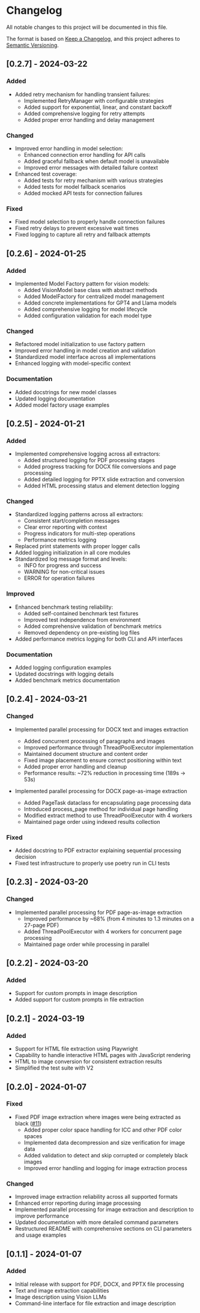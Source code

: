 # Changelog

All notable changes to this project will be documented in this file.

The format is based on [Keep a Changelog](https://keepachangelog.com/en/1.0.0/),
and this project adheres to [Semantic Versioning](https://semver.org/spec/v2.0.0.html).

## [0.2.7] - 2024-03-22

### Added
- Added retry mechanism for handling transient failures:
  - Implemented RetryManager with configurable strategies
  - Added support for exponential, linear, and constant backoff
  - Added comprehensive logging for retry attempts
  - Added proper error handling and delay management


### Changed
- Improved error handling in model selection:
  - Enhanced connection error handling for API calls
  - Added graceful fallback when default model is unavailable
  - Improved error messages with detailed failure context
- Enhanced test coverage:
  - Added tests for retry mechanism with various strategies
  - Added tests for model fallback scenarios
  - Added mocked API tests for connection failures

### Fixed
- Fixed model selection to properly handle connection failures
- Fixed retry delays to prevent excessive wait times
- Fixed logging to capture all retry and fallback attempts

## [0.2.6] - 2024-01-25

### Added
- Implemented Model Factory pattern for vision models:
  - Added VisionModel base class with abstract methods
  - Added ModelFactory for centralized model management
  - Added concrete implementations for GPT4 and Llama models
  - Added comprehensive logging for model lifecycle
  - Added configuration validation for each model type

### Changed
- Refactored model initialization to use factory pattern
- Improved error handling in model creation and validation
- Standardized model interface across all implementations
- Enhanced logging with model-specific context

### Documentation
- Added docstrings for new model classes
- Updated logging documentation
- Added model factory usage examples

## [0.2.5] - 2024-01-21

### Added
- Implemented comprehensive logging across all extractors:
  - Added structured logging for PDF processing stages
  - Added progress tracking for DOCX file conversions and page processing
  - Added detailed logging for PPTX slide extraction and conversion
  - Added HTML processing status and element detection logging

### Changed
- Standardized logging patterns across all extractors:
  - Consistent start/completion messages
  - Clear error reporting with context
  - Progress indicators for multi-step operations
  - Performance metrics logging
- Replaced print statements with proper logger calls
- Added logging initialization in all core modules
- Standardized log message format and levels:
  - INFO for progress and success
  - WARNING for non-critical issues
  - ERROR for operation failures

### Improved
- Enhanced benchmark testing reliability:
  - Added self-contained benchmark test fixtures
  - Improved test independence from environment
  - Added comprehensive validation of benchmark metrics
  - Removed dependency on pre-existing log files
- Added performance metrics logging for both CLI and API interfaces

### Documentation
- Added logging configuration examples
- Updated docstrings with logging details
- Added benchmark metrics documentation

## [0.2.4] - 2024-03-21

### Changed
- Implemented parallel processing for DOCX text and images extraction
  - Added concurrent processing of paragraphs and images
  - Improved performance through ThreadPoolExecutor implementation
  - Maintained document structure and content order
  - Fixed image placement to ensure correct positioning within text
  - Added proper error handling and cleanup
  - Performance results: ~72% reduction in processing time (189s → 53s)

- Implemented parallel processing for DOCX page-as-image extraction
  - Added PageTask dataclass for encapsulating page processing data
  - Introduced process_page method for individual page handling
  - Modified extract method to use ThreadPoolExecutor with 4 workers
  - Maintained page order using indexed results collection

### Fixed
- Added docstring to PDF extractor explaining sequential processing decision
- Fixed test infrastructure to properly use poetry run in CLI tests

## [0.2.3] - 2024-03-20

### Changed
- Implemented parallel processing for PDF page-as-image extraction
  - Improved performance by ~68% (from 4 minutes to 1.3 minutes on a 27-page PDF)
  - Added ThreadPoolExecutor with 4 workers for concurrent page processing
  - Maintained page order while processing in parallel

## [0.2.2] - 2024-03-20

### Added
- Support for custom prompts in image description
- Added support for custom prompts in file extraction

## [0.2.1] - 2024-03-19

### Added
- Support for HTML file extraction using Playwright
- Capability to handle interactive HTML pages with JavaScript rendering
- HTML to image conversion for consistent extraction results
- Simplified the test suite with V2

## [0.2.0] - 2024-01-07

### Fixed
- Fixed PDF image extraction where images were being extracted as black ([#11](https://github.com/MDGrey33/pyvisionai/issues/11))
  - Added proper color space handling for ICC and other PDF color spaces
  - Implemented data decompression and size verification for image data
  - Added validation to detect and skip corrupted or completely black images
  - Improved error handling and logging for image extraction process

### Changed
- Improved image extraction reliability across all supported formats
- Enhanced error reporting during image processing
- Implemented parallel processing for image extraction and description to improve performance
- Updated documentation with more detailed command parameters
- Restructured README with comprehensive sections on CLI parameters and usage examples


## [0.1.1] - 2024-01-07

### Added
- Initial release with support for PDF, DOCX, and PPTX file processing
- Text and image extraction capabilities
- Image description using Vision LLMs
- Command-line interface for file extraction and image description
